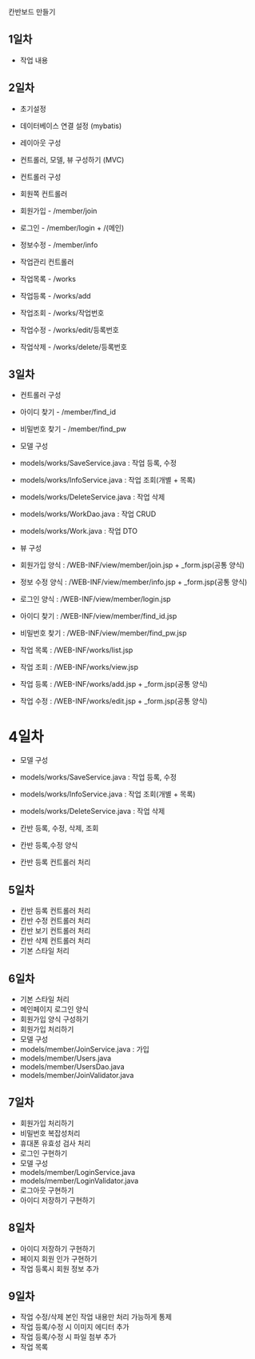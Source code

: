 칸반보드 만들기
## 1일차
 - 작업 내용

## 2일차
 - 초기설정

 - 데이터베이스 연결 설정 (mybatis)
 - 레이아웃 구성

 - 컨트롤러, 모델, 뷰 구성하기 (MVC)

 - 컨트롤러 구성
  - 회원쪽 컨트롤러
  - 회원가입 - /member/join
  - 로그인 - /member/login + /(메인)
  - 정보수정 - /member/info
  - 작업관리 컨트롤러
  - 작업목록 - /works
  - 작업등록 - /works/add
  - 작업조회 - /works/작업번호
  - 작업수정 - /works/edit/등록번호
  - 작업삭제 - /works/delete/등록번호

## 3일차
 - 컨트롤러 구성

  - 아이디 찾기 - /member/find_id
  - 비밀번호 찾기 - /member/find_pw
  - 모델 구성

   - models/works/SaveService.java : 작업 등록, 수정
   - models/works/InfoService.java : 작업 조회(개별 + 목록)
   - models/works/DeleteService.java : 작업 삭제
   - models/works/WorkDao.java : 작업 CRUD
   - models/works/Work.java : 작업 DTO
 - 뷰 구성

  - 회원가입 양식 : /WEB-INF/view/member/join.jsp + _form.jsp(공통 양식)
  - 정보 수정 양식 : /WEB-INF/view/member/info.jsp + _form.jsp(공통 양식)
  - 로그인 양식 : /WEB-INF/view/member/login.jsp
  - 아이디 찾기 : /WEB-INF/view/member/find_id.jsp
  - 비밀번호 찾기 : /WEB-INF/view/member/find_pw.jsp
  - 작업 목록 : /WEB-INF/works/list.jsp
  - 작업 조회 : /WEB-INF/works/view.jsp
  - 작업 등록 : /WEB-INF/works/add.jsp + _form.jsp(공통 양식)
  - 작업 수정 : /WEB-INF/works/edit.jsp + _form.jsp(공통 양식)

# 4일차
 - 모델 구성

  - models/works/SaveService.java : 작업 등록, 수정
  - models/works/InfoService.java : 작업 조회(개별 + 목록)
  - models/works/DeleteService.java : 작업 삭제
 - 칸반 등록, 수정, 삭제, 조회

 - 칸반 등록,수정 양식

 - 칸반 등록 컨트롤러 처리

## 5일차
 - 칸반 등록 컨트롤러 처리
 - 칸반 수정 컨트롤러 처리
 - 칸반 보기 컨트롤러 처리
 - 칸반 삭제 컨트롤러 처리
 - 기본 스타일 처리

## 6일차
 - 기본 스타일 처리
 - 메인페이지 로그인 양식
 - 회원가입 양식 구성하기
 - 회원가입 처리하기
 - 모델 구성
  - models/member/JoinService.java : 가입
  - models/member/Users.java
  - models/member/UsersDao.java
  - models/member/JoinValidator.java

## 7일차
 - 회원가입 처리하기
 - 비밀번호 복잡성처리
 - 휴대폰 유효성 검사 처리
 - 로그인 구현하기
 - 모델 구성
  - models/member/LoginService.java
  - models/member/LoginValidator.java
 - 로그아웃 구현하기
 - 아이디 저장하기 구현하기

## 8일차
* 아이디 저장하기 구현하기
* 페이지 회원 인가 구현하기
* 작업 등록시 회원 정보 추가


## 9일차
* 작업 수정/삭제 본인 작업 내용만 처리 가능하게 통제
* 작업 등록/수정 시 이미지 에디터 추가
* 작업 등록/수정 시 파일 첨부 추가
* 작업 목록




